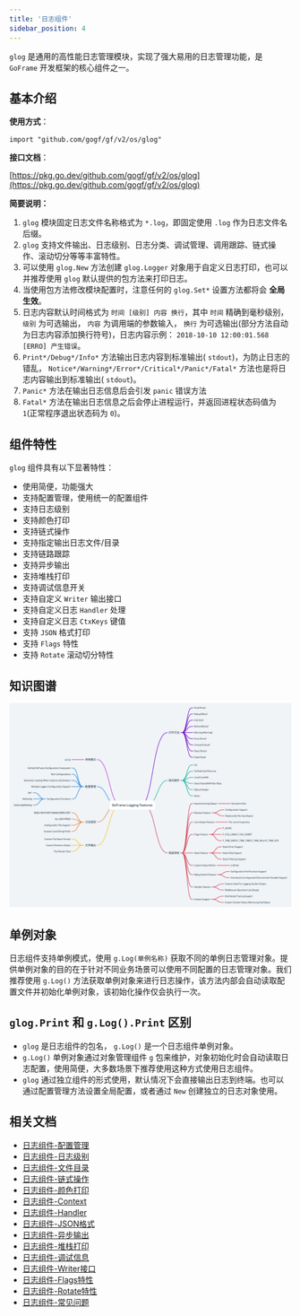 ```yaml
---
title: '日志组件'
sidebar_position: 4
---
```


`glog` 是通用的高性能日志管理模块，实现了强大易用的日志管理功能，是 `GoFrame` 开发框架的核心组件之一。

## 基本介绍

**使用方式**：

```
import "github.com/gogf/gf/v2/os/glog"
```

**接口文档**：

[https://pkg.go.dev/github.com/gogf/gf/v2/os/glog](https://pkg.go.dev/github.com/gogf/gf/v2/os/glog)

**简要说明：**

1. `glog` 模块固定日志文件名称格式为 `*.log`，即固定使用 `.log` 作为日志文件名后缀。
2. `glog` 支持文件输出、日志级别、日志分类、调试管理、调用跟踪、链式操作、滚动切分等等丰富特性。
3. 可以使用 `glog.New` 方法创建 `glog.Logger` 对象用于自定义日志打印，也可以并推荐使用 `glog` 默认提供的包方法来打印日志。
4. 当使用包方法修改模块配置时，注意任何的 `glog.Set*` 设置方法都将会 **全局生效**。
5. 日志内容默认时间格式为 `时间 [级别] 内容 换行`，其中 `时间` 精确到毫秒级别， `级别` 为可选输出， `内容` 为调用端的参数输入， `换行` 为可选输出(部分方法自动为日志内容添加换行符号)，日志内容示例： `2018-10-10 12:00:01.568 [ERRO] 产生错误`。
6. `Print*/Debug*/Info*` 方法输出日志内容到标准输出( `stdout`)，为防止日志的错乱， `Notice*/Warning*/Error*/Critical*/Panic*/Fatal*` 方法也是将日志内容输出到标准输出( `stdout`)。
7. `Panic*` 方法在输出日志信息后会引发 `panic` 错误方法
8. `Fatal*` 方法在输出日志信息之后会停止进程运行，并返回进程状态码值为 `1`(正常程序退出状态码为 `0`)。

## 组件特性

`glog` 组件具有以下显著特性：

- 使用简便，功能强大
- 支持配置管理，使用统一的配置组件
- 支持日志级别
- 支持颜色打印
- 支持链式操作
- 支持指定输出日志文件/目录
- 支持链路跟踪
- 支持异步输出
- 支持堆栈打印
- 支持调试信息开关
- 支持自定义 `Writer` 输出接口
- 支持自定义日志 `Handler` 处理
- 支持自定义日志 `CtxKeys` 键值
- 支持 `JSON` 格式打印
- 支持 `Flags` 特性
- 支持 `Rotate` 滚动切分特性

## 知识图谱

![](/markdown/8b94125ecc48638b1ef74a14e7168e08.png)

## 单例对象

日志组件支持单例模式，使用 `g.Log(单例名称)` 获取不同的单例日志管理对象。提供单例对象的目的在于针对不同业务场景可以使用不同配置的日志管理对象。我们推荐使用 `g.Log()` 方法获取单例对象来进行日志操作，该方法内部会自动读取配置文件并初始化单例对象，该初始化操作仅会执行一次。

## `glog.Print` 和 `g.Log().Print` 区别

- `glog` 是日志组件的包名， `g.Log()` 是一个日志组件单例对象。
- `g.Log()` 单例对象通过对象管理组件 `g` 包来维护，对象初始化时会自动读取日志配置，使用简便，大多数场景下推荐使用这种方式使用日志组件。
- `glog` 通过独立组件的形式使用，默认情况下会直接输出日志到终端。也可以通过配置管理方法设置全局配置，或者通过 `New` 创建独立的日志对象使用。

## 相关文档

- [日志组件-配置管理](output/goframe-v2.2-md/核心组件-重点/日志组件/日志组件-配置管理)
- [日志组件-日志级别](output/goframe-v2.2-md/核心组件-重点/日志组件/日志组件-日志级别)
- [日志组件-文件目录](output/goframe-v2.2-md/核心组件-重点/日志组件/日志组件-文件目录)
- [日志组件-链式操作](output/goframe-v2.2-md/核心组件-重点/日志组件/日志组件-链式操作)
- [日志组件-颜色打印](output/goframe-v2.2-md/核心组件-重点/日志组件/日志组件-颜色打印)
- [日志组件-Context](output/goframe-v2.2-md/核心组件-重点/日志组件/日志组件-Context)
- [日志组件-Handler](output/goframe-v2.2-md/核心组件-重点/日志组件/日志组件-Handler)
- [日志组件-JSON格式](output/goframe-v2.2-md/核心组件-重点/日志组件/日志组件-JSON格式)
- [日志组件-异步输出](output/goframe-v2.2-md/核心组件-重点/日志组件/日志组件-异步输出)
- [日志组件-堆栈打印](output/goframe-v2.2-md/核心组件-重点/日志组件/日志组件-堆栈打印)
- [日志组件-调试信息](output/goframe-v2.2-md/核心组件-重点/日志组件/日志组件-调试信息)
- [日志组件-Writer接口](output/goframe-v2.2-md/核心组件-重点/日志组件/日志组件-Writer接口)
- [日志组件-Flags特性](output/goframe-v2.2-md/核心组件-重点/日志组件/日志组件-Flags特性)
- [日志组件-Rotate特性](output/goframe-v2.2-md/核心组件-重点/日志组件/日志组件-Rotate特性)
- [日志组件-常见问题](output/goframe-v2.2-md/核心组件-重点/日志组件/日志组件-常见问题)